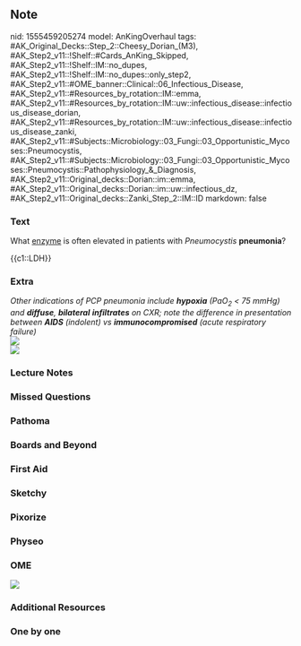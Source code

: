 ## Note
nid: 1555459205274
model: AnKingOverhaul
tags: #AK_Original_Decks::Step_2::Cheesy_Dorian_(M3), #AK_Step2_v11::!Shelf::#Cards_AnKing_Skipped, #AK_Step2_v11::!Shelf::IM::no_dupes, #AK_Step2_v11::!Shelf::IM::no_dupes::only_step2, #AK_Step2_v11::#OME_banner::Clinical::06_Infectious_Disease, #AK_Step2_v11::#Resources_by_rotation::IM::emma, #AK_Step2_v11::#Resources_by_rotation::IM::uw::infectious_disease::infectious_disease_dorian, #AK_Step2_v11::#Resources_by_rotation::IM::uw::infectious_disease::infectious_disease_zanki, #AK_Step2_v11::#Subjects::Microbiology::03_Fungi::03_Opportunistic_Mycoses::Pneumocystis, #AK_Step2_v11::#Subjects::Microbiology::03_Fungi::03_Opportunistic_Mycoses::Pneumocystis::Pathophysiology_&_Diagnosis, #AK_Step2_v11::Original_decks::Dorian::im::emma, #AK_Step2_v11::Original_decks::Dorian::im::uw::infectious_dz, #AK_Step2_v11::Original_decks::Zanki_Step_2::IM::ID
markdown: false

### Text
What <u>enzyme</u> is often elevated in patients with <i style=
"">Pneumocystis</i> <b>pneumonia</b>?
<div>
  {{c1::LDH}}
</div>

### Extra
<div>
  <i>Other indications of PCP pneumonia include <b>hypoxia</b>
  (PaO<sub>2</sub> < 75 mmHg) and <b>diffuse</b>,
  <b>bilateral</b> <b>infiltrates</b> on CXR; note the difference
  in presentation between <b>AIDS</b> (indolent) vs
  <b>immunocompromised</b> (acute respiratory failure)</i>
</div>
<div>
  <i><img src="mmkay.png"></i>
</div>
<div>
  <i><img src="paste-2628253697179649.jpg"></i>
</div>

### Lecture Notes


### Missed Questions


### Pathoma


### Boards and Beyond


### First Aid


### Sketchy


### Pixorize


### Physeo


### OME
<div class="ome-widget">
  <a href=
  "https://onlinemeded.org/spa/infectious-disease?ref=anki"><img src="_OME_AnkiFlashcards_Topic_2.png"></a>
</div>

### Additional Resources


### One by one

